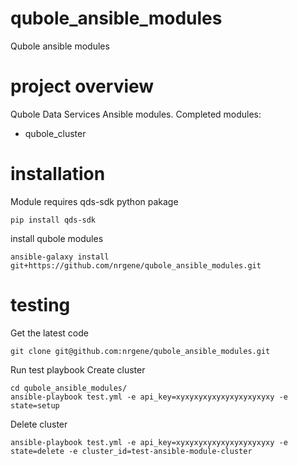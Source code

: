 # qubole_ansible_modules
Qubole ansible modules

# project overview
Qubole Data Services Ansible modules.
Completed modules:
- qubole_cluster

# installation
Module requires qds-sdk python pakage
```
pip install qds-sdk
```
install qubole modules
```
ansible-galaxy install git+https://github.com/nrgene/qubole_ansible_modules.git
```
# testing
Get the latest code
```
git clone git@github.com:nrgene/qubole_ansible_modules.git
```
Run test playbook
Create cluster
```
cd qubole_ansible_modules/
ansible-playbook test.yml -e api_key=xyxyxyxyxyxyxyxyxyxyxy -e state=setup
```
Delete cluster
```
ansible-playbook test.yml -e api_key=xyxyxyxyxyxyxyxyxyxyxy -e state=delete -e cluster_id=test-ansible-module-cluster
```